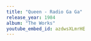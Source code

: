 ```yaml
---
title: "Queen - Radio Ga Ga"
release_year: 1984
album: "The Works"
youtube_embed_id: azdwsXLmrHE
---
```

